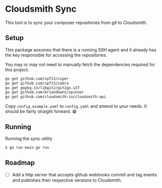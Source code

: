Cloudsmith Sync
===============

This tool is to sync your composer repositories from git to Cloudsmith.

## Setup

This package assumes that there is a running SSH agent and it already has the key
responsible for accessing the repositories.

You may or may not need to manually fetch the dependencies required for this project.

```bash
go get github.com/spf13/viper
go get github.com/spf13/cobra
go get gopkg.in/libgit2/git2go.v27
go get github.com/briandowns/spinner
go get github.com/cloudsmith-io/cloudsmith-api
```

Copy `config.example.yaml` to `config.yaml` and amend to your needs. It should be fairly straight forward. 😁

## Running

Running the sync utility
```bash
$ go run main.go run
```

## Roadmap

- [ ] Add a http server that accepts github webhooks commit and tag events and publishes their respective
    versions to Cloudsmith.
